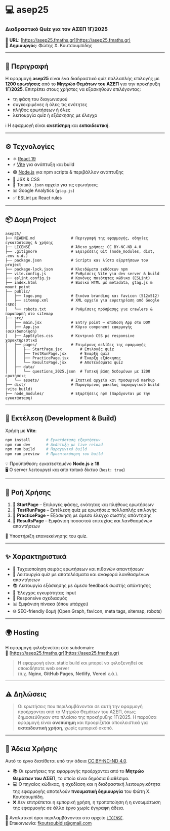 # 💻 asep25
### Διαδραστικό Quiz για τον ΑΣΕΠ 1Γ/2025

📍 **URL**: [https://asep25.fmaths.gr](https://asep25.fmaths.gr)  
👤 **Δημιουργός**: Φώτης Χ. Κουτσουμπίδης

---

## 📘 Περιγραφή

Η εφαρμογή **asep25** είναι ένα διαδραστικό quiz πολλαπλής επιλογής με **1200 ερωτήσεις** από το **Μητρώο Θεμάτων του ΑΣΕΠ** για την προκήρυξη **1Γ/2025**. Επιτρέπει στους χρήστες να εξασκηθούν επιλέγοντας:

- τη φάση του διαγωνισμού
- συγκεκριμένες ή όλες τις ενότητες
- πλήθος ερωτήσεων ή όλες
- λειτουργία quiz ή εξάσκησης με έλεγχο

ℹ️ Η εφαρμογή είναι **ανεπίσημη** και **εκπαιδευτική**.

---

## ⚙️ Τεχνολογίες

- ⚛️ [React 19](https://react.dev/)
- ⚡ [Vite](https://vitejs.dev/) για ανάπτυξη και build
- 🟢 [Node.js](https://nodejs.org/) για npm scripts & περιβάλλον ανάπτυξης
- 🎨 JSX & CSS
- 📄 Τοπικό `.json` αρχείο για τις ερωτήσεις
- 📊 Google Analytics (`gtag.js`)
- ✅ ESLint με React rules

---

## 📦 Δομή Project

```
asep25/
├── README.md                # Περιγραφή της εφαρμογής, οδηγίες εγκατάστασης & χρήσης
├── LICENSE                  # Άδεια χρήσης: CC BY-NC-ND 4.0
├── .gitignore               # Εξαιρέσεις Git (node_modules, dist, .env κ.ά.)
├── package.json             # Scripts και λίστα εξαρτήσεων του project
├── package-lock.json        # Κλειδώματα εκδόσεων npm
├── vite.config.js           # Ρυθμίσεις Vite για dev server & build
├── eslint.config.js         # Κανόνες ποιότητας κώδικα (ESLint)
├── index.html               # Βασικό HTML με metadata, gtag.js & mount point
├── public/
│   ├── logo.png             # Εικόνα branding και favicon (512x512)
│   ├── sitemap.xml          # XML αρχείο για ευρετηρίαση από Google (SEO)
│   └── robots.txt           # Ρυθμίσεις πρόσβασης για crawlers & παραπομπή στο sitemap
├── src/
│   ├── main.jsx             # Entry point – απόδοση App στο DOM
│   ├── App.jsx              # Κύριο component εφαρμογής (σελιδοποίηση)
│   ├── AppStyles.css        # Κεντρικό CSS με responsive χαρακτηριστικά
│   ├── pages/               # Επιμέρους σελίδες της εφαρμογής
│   │   ├── StartPage.jsx        # Επιλογές quiz
│   │   ├── TestRunPage.jsx      # Έναρξη quiz
│   │   ├── PracticePage.jsx     # Έναρξη εξάσκησης
│   │   └── ResultsPage.jsx      # Αποτελέσματα quiz
│   ├── data/
│   │   └── questions_2025.json  # Τοπική βάση δεδομένων με 1200 ερωτήσεις
│   └── assets/              # Στατικά αρχεία και προσωρινά markup
├── dist/                    # Παραγόμενος φάκελος παραγωγικού build (vite build)
├── node_modules/            # Εξαρτήσεις npm (παράγονται με την εγκατάσταση)
```

---

## 🚀 Εκτέλεση (Development & Build)

Χρήση με **Vite**:

```bash
npm install       # Εγκατάσταση εξαρτήσεων
npm run dev       # Ανάπτυξη με live reload
npm run build     # Παραγωγικό build
npm run preview   # Προεπισκόπηση του build
```

💡 Προϋπόθεση: εγκατεστημένο **Node.js ≥ 18**  
🖥 Ο server λειτουργεί και από τοπικό δίκτυο (`host: true`)

---

## 🔄 Ροή Χρήσης

1. 🏁 **StartPage** – Επιλογές φάσης, ενότητας και πλήθους ερωτήσεων
2. 📝 **TestRunPage** – Εκτέλεση quiz με ερωτήσεις πολλαπλής επιλογής
3. 🧪 **PracticePage** – Εξάσκηση με άμεσο έλεγχο σωστής απάντησης
4. 🎯 **ResultsPage** – Εμφάνιση ποσοστού επιτυχίας και λανθασμένων απαντήσεων

🔁 Υποστήριξη επανεκκίνησης του quiz.

---

## ✨ Χαρακτηριστικά

- 🔀 Τυχαιοποίηση σειράς ερωτήσεων και πιθανών απαντήσεων
- 📝 Λειτουργία quiz με αποτελέσματα και αναφορά λανθασμένων απαντήσεων
- 📚 Λειτουργία εξάσκησης με άμεσο feedback σωστής απάντησης
- 📏 Έλεγχος εγκυρότητας input
- 📱 Responsive σχεδιασμός
- 📊 Εμφάνιση πίνακα (όπου υπάρχει)
- 🌐 SEO-friendly δομή (Open Graph, favicon, meta tags, sitemap, robots)

---

## 🌍 Hosting

Η εφαρμογή φιλοξενείται στο subdomain:  
🔗 [https://asep25.fmaths.gr](https://asep25.fmaths.gr)

> Η εφαρμογή είναι static build και μπορεί να φιλοξενηθεί σε οποιοδήποτε web server  
> (π.χ. **Nginx**, **GitHub Pages**, **Netlify**, **Vercel** κ.ά.).

---

## ⚠️ Δηλώσεις

> Οι ερωτήσεις που περιλαμβάνονται σε αυτή την εφαρμογή προέρχονται από το Μητρώο Θεμάτων του ΑΣΕΠ, όπως δημοσιεύθηκαν στο πλαίσιο της προκήρυξης 1Γ/2025. Η παρούσα εφαρμογή είναι **ανεπίσημη** και προορίζεται αποκλειστικά για **εκπαιδευτική χρήση**, χωρίς εμπορικό σκοπό.

---

## 📝 Άδεια Χρήσης

Αυτό το έργο διατίθεται υπό την άδεια [CC BY-NC-ND 4.0](https://creativecommons.org/licenses/by-nc-nd/4.0/deed.el).

- 📚 Οι ερωτήσεις της εφαρμογής προέρχονται από το **Μητρώο Θεμάτων του ΑΣΕΠ**, το οποίο είναι δημόσια διαθέσιμο.
- 💻 Ο πηγαίος κώδικας, η σχεδίαση και η διαδραστική λειτουργικότητα της εφαρμογής αποτελούν **πνευματική δημιουργία** του Φώτη Χ. Κουτσουμπίδη.
- ❌ Δεν επιτρέπεται η εμπορική χρήση, η τροποποίηση ή η ενσωμάτωση της εφαρμογής σε άλλο έργο χωρίς έγγραφη άδεια.

📄 Αναλυτικοί όροι περιλαμβάνονται στο αρχείο [`LICENSE`](./LICENSE).  
📩 Επικοινωνία: fkoutsoubidis@gmail.com
